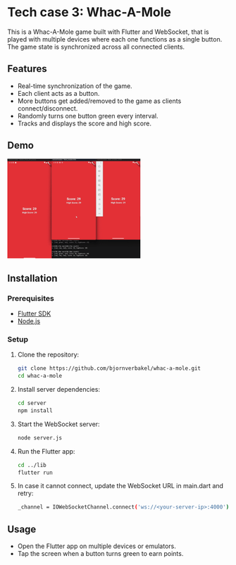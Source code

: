 
# Tech case 3: Whac-A-Mole

This is a Whac-A-Mole game built with Flutter and WebSocket, that is played with multiple devices where each one functions as a single button. The game state is synchronized across all connected clients.

## Features

- Real-time synchronization of the game.
- Each client acts as a button.
- More buttons get added/removed to the game as clients connect/disconnect.
- Randomly turns one button green every interval.
- Tracks and displays the score and high score.

## Demo

<img src="tc3_demo.gif" width='60%'>

## Installation

### Prerequisites

- [Flutter SDK](https://flutter.dev/docs/get-started/install)
- [Node.js](https://nodejs.org/)

### Setup

1. Clone the repository:
   ```sh
   git clone https://github.com/bjornverbakel/whac-a-mole.git
   cd whac-a-mole
   ```

2. Install server dependencies:
   ```sh
   cd server
   npm install
   ```

3. Start the WebSocket server:
   ```sh
   node server.js
   ```

4. Run the Flutter app:
   ```sh
   cd ../lib
   flutter run
   ```

5. In case it cannot connect, update the WebSocket URL in main.dart and retry:
   ```sh
   _channel = IOWebSocketChannel.connect('ws://<your-server-ip>:4000');
    ```

## Usage

- Open the Flutter app on multiple devices or emulators.
- Tap the screen when a button turns green to earn points.
